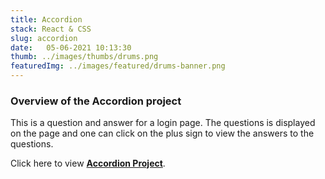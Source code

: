 ```yaml
---
title: Accordion
stack: React & CSS
slug: accordion
date:   05-06-2021 10:13:30
thumb: ../images/thumbs/drums.png
featuredImg: ../images/featured/drums-banner.png
---
```



### Overview of the Accordion project
This is a question and answer for a login page.  The questions is displayed on the page and
one can click on the plus sign to view the answers to the questions.

Click here to view **[Accordion Project](https://accordion-react-2.netlify.app/)**.

